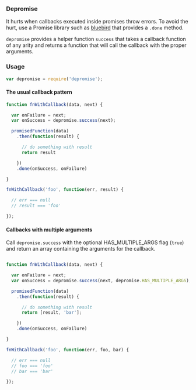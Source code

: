 ### Depromise
It hurts when callbacks executed inside promises throw errors. To avoid the hurt, use a Promise library such as [bluebird](https://github.com/petkaantonov/bluebird) that provides a `.done` method.

`depromise` provides a helper function `success` that takes a callback function of any arity and returns a function that will call the callback with the proper arguments.

### Usage
```javascript
var depromise = require('depromise');
```

#### The usual callback pattern
```javascript
function fnWithCallback(data, next) {

  var onFailure = next;
  var onSuccess = depromise.success(next);

  promisedFunction(data)
    .then(function(result) {

      // do something with result
      return result

    })
    .done(onSuccess, onFailure)

}

fnWithCallback('foo', function(err, result) {

  // err === null
  // result === 'foo'

});
```

#### Callbacks with multiple arguments
Call `depromise.success` with the optional HAS_MULTIPLE_ARGS flag (`true`) and return an array containing the arguments for the callback.
```javascript

function fnWithCallback(data, next) {

  var onFailure = next;
  var onSuccess = depromise.success(next, depromise.HAS_MULTIPLE_ARGS);

  promisedFunction(data)
    .then(function(result) {

      // do something with result
      return [result, 'bar'];

    })
    .done(onSuccess, onFailure)

}

fnWithCallback('foo', function(err, foo, bar) {

  // err === null
  // foo === 'foo'
  // bar === 'bar'

});
```
